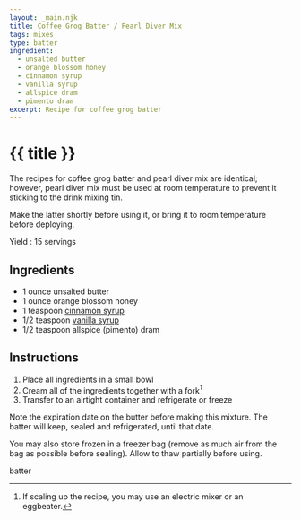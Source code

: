 ```yaml
---
layout: _main.njk
title: Coffee Grog Batter / Pearl Diver Mix
tags: mixes
type: batter
ingredient:
  - unsalted butter
  - orange blossom honey
  - cinnamon syrup
  - vanilla syrup
  - allspice dram
  - pimento dram
excerpt: Recipe for coffee grog batter
---
```


<!-- markdownlint-disable MD025 -->
# {{ title }}
<!-- markdownlint-enable MD025 -->

<tiki-callout type="tip">

  The recipes for coffee grog batter and pearl diver mix are identical; however, pearl diver mix must be used at room temperature to prevent it sticking to the drink mixing tin.
  
  Make the latter shortly before using it, or bring it to room temperature before deploying.
</tiki-callout>

Yield
  : 15 servings

## Ingredients

* 1 ounce unsalted butter
* 1 ounce orange blossom honey
* 1 teaspoon [cinnamon syrup](/mixes/cinnamon-syrup)
* 1/2 teaspoon [vanilla syrup](/mixes/vanilla-syrup)
* 1/2 teaspoon allspice (pimento) dram

## Instructions

1. Place all ingredients in a small bowl
2. Cream all of the ingredients together with a fork[^1]
3. Transfer to an airtight container and refrigerate or freeze

[^1]: If scaling up the recipe, you may use an electric mixer or an eggbeater.

<tiki-callout type="tip">

  <stack-l>
  <p>Note the expiration date on the butter before making this mixture. The batter will keep, sealed and refrigerated, until that date.</p>
  
  <p>You may also store frozen in a freezer bag (remove as much air from the bag as possible before sealing). Allow to thaw partially before using.</p>
  <stack-l>

</tiki-callout>

<div
  class="sr-only"
  data-cat[0]="Batter"
  data-ingredient[0]="Allspice dram"
  data-ingredient[1]="Pimento dram"
  data-ingredient[2]="Butter, unsalted"
  data-ingredient[3]="Honey"
  data-ingredient[4]="Honey, orange blossom"
  data-ingredient[5]="Vanilla syrup"
  data-ingredient[6]="Cinnamon syrup"
  data-pagefind-filter="
    Category[data-cat[0]],
    Ingredient[data-ingredient[0]],
    Ingredient[data-ingredient[1]],
    Ingredient[data-ingredient[2]],
    Ingredient[data-ingredient[3]],
    Ingredient[data-ingredient[4]],
    Ingredient[data-ingredient[5]],
    Ingredient[data-ingredient[6]],
    Liquor[data-ingredient[0]],
    Liquor[data-ingredient[1]],
    Pantry[data-ingredient[2]],
    Pantry[data-ingredient[3]],
    Pantry[data-ingredient[4]],
    Syrup[data-ingredient[5]],
    Syrup[data-ingredient[6]]
  "
>
</div>

<div class="keywords" aria-hidden>batter</div>
